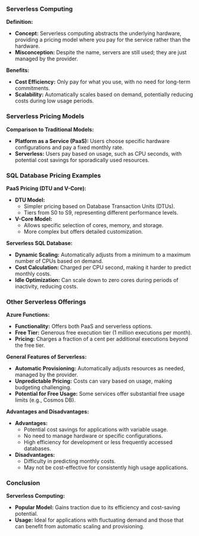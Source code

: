 ### Serverless Computing

**Definition:**
- **Concept:** Serverless computing abstracts the underlying hardware, providing a pricing model where you pay for the service rather than the hardware.
- **Misconception:** Despite the name, servers are still used; they are just managed by the provider.

**Benefits:**
- **Cost Efficiency:** Only pay for what you use, with no need for long-term commitments.
- **Scalability:** Automatically scales based on demand, potentially reducing costs during low usage periods.

### Serverless Pricing Models

**Comparison to Traditional Models:**
- **Platform as a Service (PaaS):** Users choose specific hardware configurations and pay a fixed monthly rate.
- **Serverless:** Users pay based on usage, such as CPU seconds, with potential cost savings for sporadically used resources.

### SQL Database Pricing Examples

**PaaS Pricing (DTU and V-Core):**
- **DTU Model:**
  - Simpler pricing based on Database Transaction Units (DTUs).
  - Tiers from S0 to S9, representing different performance levels.
- **V-Core Model:**
  - Allows specific selection of cores, memory, and storage.
  - More complex but offers detailed customization.

**Serverless SQL Database:**
- **Dynamic Scaling:** Automatically adjusts from a minimum to a maximum number of CPUs based on demand.
- **Cost Calculation:** Charged per CPU second, making it harder to predict monthly costs.
- **Idle Optimization:** Can scale down to zero cores during periods of inactivity, reducing costs.

### Other Serverless Offerings

**Azure Functions:**
- **Functionality:** Offers both PaaS and serverless options.
- **Free Tier:** Generous free execution tier (1 million executions per month).
- **Pricing:** Charges a fraction of a cent per additional executions beyond the free tier.

**General Features of Serverless:**
- **Automatic Provisioning:** Automatically adjusts resources as needed, managed by the provider.
- **Unpredictable Pricing:** Costs can vary based on usage, making budgeting challenging.
- **Potential for Free Usage:** Some services offer substantial free usage limits (e.g., Cosmos DB).

**Advantages and Disadvantages:**
- **Advantages:**
  - Potential cost savings for applications with variable usage.
  - No need to manage hardware or specific configurations.
  - High efficiency for development or less frequently accessed databases.
- **Disadvantages:**
  - Difficulty in predicting monthly costs.
  - May not be cost-effective for consistently high usage applications.

### Conclusion

**Serverless Computing:**
- **Popular Model:** Gains traction due to its efficiency and cost-saving potential.
- **Usage:** Ideal for applications with fluctuating demand and those that can benefit from automatic scaling and provisioning.